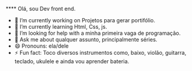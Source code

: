 **** Olá, sou Dev front end.

- 🔭 I’m currently working on  Projetos para gerar portifólio.
- 🌱 I’m currently learning  Html, Css, js.
- 🤔 I’m looking for help with a minha primeira vaga de programação.
- 💬 Ask me about qualquer assunto, principalmente séries.
- 😄 Pronouns: ela/dele
- ⚡ Fun fact:  Toco diversos instrumentos como, baixo, violão, guitarra, teclado, ukulele e ainda vou aprender bateria.

